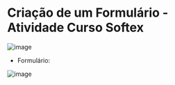 <h1> Criação de um Formulário - Atividade Curso Softex </h1>

![image](https://github.com/KleberAraujoo/Formul-rio---FAPSoftex/assets/112328070/7128ee9a-6c0e-40cc-91f6-d144b039b42c)

- Formulário:

![image](https://github.com/KleberAraujoo/Formul-rio---FAPSoftex/assets/112328070/acae4f53-1304-4d54-ae7b-30be2398bacc)
